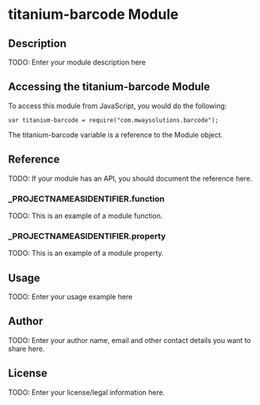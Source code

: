 # titanium-barcode Module

## Description

TODO: Enter your module description here

## Accessing the titanium-barcode Module

To access this module from JavaScript, you would do the following:

	var titanium-barcode = require("com.mwaysolutions.barcode");

The titanium-barcode variable is a reference to the Module object.	

## Reference

TODO: If your module has an API, you should document
the reference here.

### ___PROJECTNAMEASIDENTIFIER__.function

TODO: This is an example of a module function.

### ___PROJECTNAMEASIDENTIFIER__.property

TODO: This is an example of a module property.

## Usage

TODO: Enter your usage example here

## Author

TODO: Enter your author name, email and other contact
details you want to share here. 

## License

TODO: Enter your license/legal information here.
